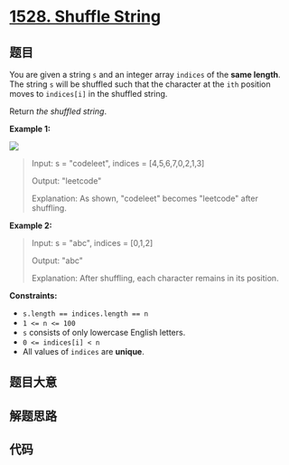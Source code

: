 # [1528. Shuffle String](https://leetcode.com/problems/shuffle-string/)

## 题目

You are given a string `s` and an integer array `indices` of the **same
length**. The string `s` will be shuffled such that the character at the `ith`
position moves to `indices[i]` in the shuffled string.

Return _the shuffled string_.



**Example 1:**

![](https://assets.leetcode.com/uploads/2020/07/09/q1.jpg)

> Input: s = "codeleet", indices = [4,5,6,7,0,2,1,3]
> 
> Output: "leetcode"
> 
> Explanation: As shown, "codeleet" becomes "leetcode" after shuffling.

**Example 2:**

> Input: s = "abc", indices = [0,1,2]
> 
> Output: "abc"
> 
> Explanation: After shuffling, each character remains in its position.

**Constraints:**

  * `s.length == indices.length == n`
  * `1 <= n <= 100`
  * `s` consists of only lowercase English letters.
  * `0 <= indices[i] < n`
  * All values of `indices` are **unique**.


## 题目大意

## 解题思路

## 代码

```javascript

```


